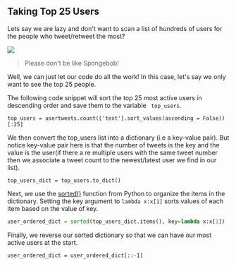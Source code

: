 <!--title="Top Users"-->

## Taking Top 25 Users

Lets say we are lazy and don't want to scan a list of hundreds of users for the people who tweet/retweet the most? 

![](https://blog.close.com/hs-fs/hub/315483/file-1349176163-jpg/majk.jpg)

> Please don't be like Spongebob!

Well, we can just let our code do all the work! In this case, let's say we only want to see the top 25 people. 

The following code snippet will sort  the top 25 most active users in descending order and save them to the variable ` top_users`. 

```
top_users = usertweets.count(['text'].sort_values(ascending = False))[:25] 
```

We then convert the top_users list into a dictionary (i.e a key-value pair). But notice key-value pair here is that the number of tweets is the key and the value is the user(if there a re multiple users with the same tweet number then we associate a tweet count to the newest/latest user we find in our list).

```
top_users_dict = top_users.to_dict() 
```

Next, we use the [sorted()](https://www.geeksforgeeks.org/sorted-function-python/) function from Python to organize the items in the dictionary. Setting the key argument to `lambda x:x[1]` sorts values of each item based on the value of key.

```python
user_ordered_dict = sorted(top_users_dict.items(), key=lambda x:x[1])
```

Finally, we reverse our sorted dictionary so that we can have our most active users at the start.

```
user_ordered_dict = user_ordered_dict[::-1]
```

